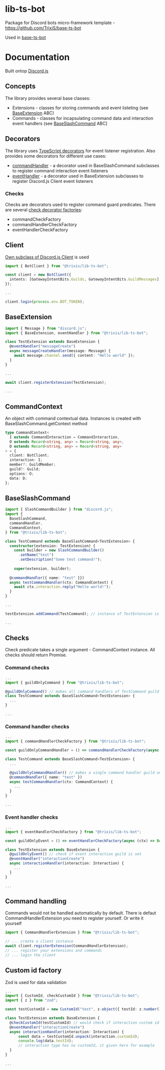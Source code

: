 # lib-ts-bot
Package for Discord bots micro-framework template - https://github.com/TrixiS/base-ts-bot

Used in [base-ts-bot](https://github.com/TrixiS/base-ts-bot)

# Documentation
Built ontop [Discord.js](https://github.com/discordjs/discord.js/)
## Concepts
The library provides several base classes:
* Extensions - classes for storing commands and event listeting (see [BaseExtension](https://github.com/TrixiS/lib-ts-bot/blob/master/src/extension.ts) ABC)
* Commands - classes for incapsulating command data and interaction event handlers (see [BaseSlashCommand](https://github.com/TrixiS/lib-ts-bot/blob/master/src/command.ts) ABC]

## Decorators
The library uses [TypeScript decorators](https://www.typescriptlang.org/docs/handbook/decorators.html) for event listener registration. Also provides some decorators for different use cases:
* [commandHandler](https://github.com/TrixiS/lib-ts-bot/blob/master/src/commandHandler.ts) - a decorator used in BaseSlashCommand subclasses to register command interaction event listeners
* [eventHandler](https://github.com/TrixiS/lib-ts-bot/blob/master/src/eventHandler.ts) - a decorator used in BaseExtension subclasses to register Discord.js Client event listeners

### Checks
Checks are decorators used to register command guard predicates. There are several [check decorator factories](https://github.com/TrixiS/lib-ts-bot/blob/master/src/checks/checkFactory.ts):
* commandCheckFactory
* commandHandlerCheckFactory
* eventHandlerCheckFactory

## Client
[Own subclass of Discord.js Client](https://github.com/TrixiS/lib-ts-bot/blob/master/src/client.ts) is used
```TypeScript
import { BotClient } from "@trixis/lib-ts-bot";

const client = new BotClient({
  intents: [GatewayIntentBits.Guilds, GatewayIntentBits.GuildMessages],
});

...

client.login(process.env.BOT_TOKEN);
```

## BaseExtension
```TypeScript
import { Message } from "discord.js";
import { BaseExtension, eventHandler } from "@trixis/lib-ts-bot";

class TestExtension extends BaseExtension {
  @eventHandler("messageCreate")
  async messageCreateHandler(message: Message) {
    await message.channel.send({ content: "Hello world" }); 
  }
}

...

await client.registerExtension(TestExtension);

...
```

## CommandContext
An object with command contextual data. Instances is created with BaseSlashCommand.getContext method
```TypeScript
type CommandContext<
  I extends CommandInteraction = CommandInteraction,
  O extends Record<string, any> = Record<string, any>,
  D extends Record<string, any> = Record<string, any>
> = {
  client: BotClient;
  interaction: I;
  member?: GuildMember;
  guild?: Guild;
  options: O;
  data: D;
};
```

## BaseSlashCommand
```TypeScript
import { SlashCommandBuilder } from "discord.js";
import {
  BaseSlashCommand,
  commandHandler,
  CommandContext,
} from "@trixis/lib-ts-bot";

class TestCommand extends BaseSlashCommand<TestExtension> {
  constructor(extension: TestExtension) {
    const builder = new SlashCommandBuilder()
      .setName("test")
      .setDescription("Some test command!");
      
    super(extension, builder);
    
  @commandHandler({ name: "test" }})
  async testCommandHandler(ctx: CommandContext) {
    await ctx.interaction.reply("Hello world!");
  }
}

...

testExtension.addCommand(TestCommand); // instance of TestExtension is used (not the class itself)

...
```

## Checks
Check predicate takes a single argument - CommandContext instance. All checks should return Promise<boolean>.
### Command checks
```TypeScript
...
import { guildOnlyCommand } from "@trixis/lib-ts-bot";

@guildOnlyCommand() // makes all command handlers of TestCommand guild only (would't work in DMs)
class TestCommand extends BaseSlashCommand<TestExtension> {
  ...
}

...
```

### Command handler checks
```TypeScript
...
import { commandHandlerCheckFactory } from "@trixis/lib-ts-bot";

const guildOnlyCommandHandler = () => commandHandlerCheckFactory(async (ctx) => Boolean(ctx.guild));

class TestCommand extends BaseSlashCommand<TestExtension> {
  ...
  
  @guildOnlyCommandHandler() // makes a single command handler guild only
  @commandHandler({ name: "test" })
  async testCommandHandler(ctx: CommandContext) {
    ...
  }
}

...
```

### Event handler checks
```TypeScript
...
import { eventHandlerCheckFactory } from "@trixis/lib-ts-bot";

const guildOnlyEvent = () => eventHandlerCheckFactory(async (ctx) => Boolean(ctx.guild));

class TestExtension extends BaseExtension {
  @guildOnlyEvent() // check if event interaction guild is set 
  @eventHandler("interactionCreate")
  async interactionHandler(interaction: Interaction) {
    ...
  }
}

...
```

## Command handling
Commands would not be handled automatically by default. There is defaut CommandHandlerExtension you need to register yourself. Or write it yourself
```TypeScript
import { CommandHandlerExtension } from "@trixis/lib-ts-bot";

// ... create a client instance
await client.registerExtension(CommandHandlerExtension);
// ... register your extensions and commands
// ... login the client
```

## Custom id factory
Zod is used for data validation
```TypeScript
...
import { CustomId, checkCustomId } from "@trixis/lib-ts-bot";
import { z } from "zod";

const testCustomId = new CustomId("test", z.object({ testId: z.number() }));

class TestExtension extends BaseExtension {
  @checkCustomId(testCustomId) // would check if interaction custom id is specified one
  @eventHandler("interactionCreate")
  async interactionHandler(interaction: Interaction) {
      const data = testCustomId.unpack(interaction.customId);
      console.log(data.testId);
      // interaction type has no customId, it given here for example
  }
}
  
...
```
